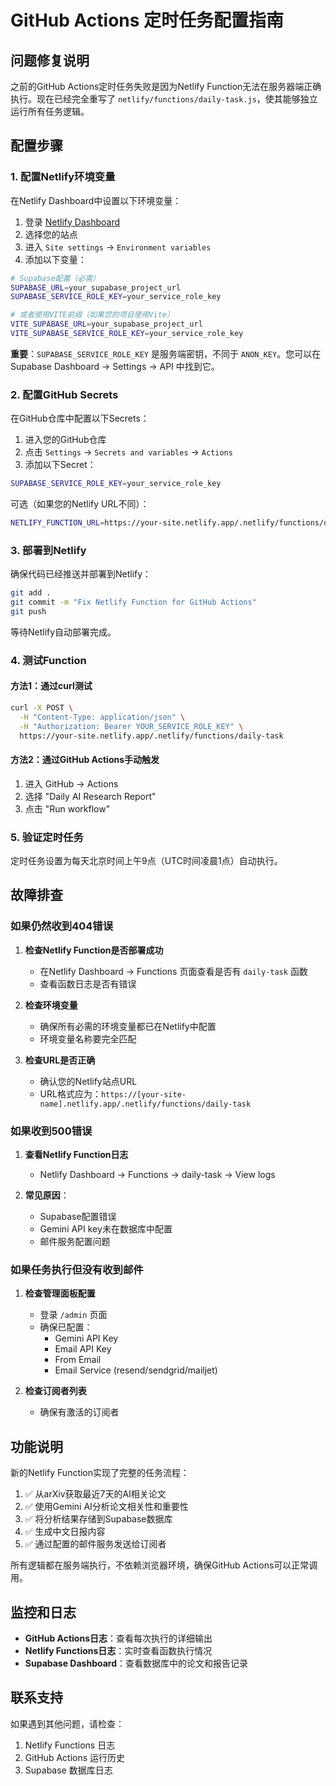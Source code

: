 # GitHub Actions 定时任务配置指南

## 问题修复说明

之前的GitHub Actions定时任务失败是因为Netlify Function无法在服务器端正确执行。现在已经完全重写了 `netlify/functions/daily-task.js`，使其能够独立运行所有任务逻辑。

## 配置步骤

### 1. 配置Netlify环境变量

在Netlify Dashboard中设置以下环境变量：

1. 登录 [Netlify Dashboard](https://app.netlify.com)
2. 选择您的站点
3. 进入 `Site settings` → `Environment variables`
4. 添加以下变量：

```bash
# Supabase配置（必需）
SUPABASE_URL=your_supabase_project_url
SUPABASE_SERVICE_ROLE_KEY=your_service_role_key

# 或者使用VITE前缀（如果您的项目使用Vite）
VITE_SUPABASE_URL=your_supabase_project_url
VITE_SUPABASE_SERVICE_ROLE_KEY=your_service_role_key
```

**重要**：`SUPABASE_SERVICE_ROLE_KEY` 是服务端密钥，不同于 `ANON_KEY`。您可以在 Supabase Dashboard → Settings → API 中找到它。

### 2. 配置GitHub Secrets

在GitHub仓库中配置以下Secrets：

1. 进入您的GitHub仓库
2. 点击 `Settings` → `Secrets and variables` → `Actions`
3. 添加以下Secret：

```bash
SUPABASE_SERVICE_ROLE_KEY=your_service_role_key
```

可选（如果您的Netlify URL不同）：
```bash
NETLIFY_FUNCTION_URL=https://your-site.netlify.app/.netlify/functions/daily-task
```

### 3. 部署到Netlify

确保代码已经推送并部署到Netlify：

```bash
git add .
git commit -m "Fix Netlify Function for GitHub Actions"
git push
```

等待Netlify自动部署完成。

### 4. 测试Function

#### 方法1：通过curl测试
```bash
curl -X POST \
  -H "Content-Type: application/json" \
  -H "Authorization: Bearer YOUR_SERVICE_ROLE_KEY" \
  https://your-site.netlify.app/.netlify/functions/daily-task
```

#### 方法2：通过GitHub Actions手动触发
1. 进入 GitHub → Actions
2. 选择 "Daily AI Research Report"
3. 点击 "Run workflow"

### 5. 验证定时任务

定时任务设置为每天北京时间上午9点（UTC时间凌晨1点）自动执行。

## 故障排查

### 如果仍然收到404错误

1. **检查Netlify Function是否部署成功**
   - 在Netlify Dashboard → Functions 页面查看是否有 `daily-task` 函数
   - 查看函数日志是否有错误

2. **检查环境变量**
   - 确保所有必需的环境变量都已在Netlify中配置
   - 环境变量名称要完全匹配

3. **检查URL是否正确**
   - 确认您的Netlify站点URL
   - URL格式应为：`https://[your-site-name].netlify.app/.netlify/functions/daily-task`

### 如果收到500错误

1. **查看Netlify Function日志**
   - Netlify Dashboard → Functions → daily-task → View logs

2. **常见原因**：
   - Supabase配置错误
   - Gemini API key未在数据库中配置
   - 邮件服务配置问题

### 如果任务执行但没有收到邮件

1. **检查管理面板配置**
   - 登录 `/admin` 页面
   - 确保已配置：
     - Gemini API Key
     - Email API Key
     - From Email
     - Email Service (resend/sendgrid/mailjet)

2. **检查订阅者列表**
   - 确保有激活的订阅者

## 功能说明

新的Netlify Function实现了完整的任务流程：

1. ✅ 从arXiv获取最近7天的AI相关论文
2. ✅ 使用Gemini AI分析论文相关性和重要性
3. ✅ 将分析结果存储到Supabase数据库
4. ✅ 生成中文日报内容
5. ✅ 通过配置的邮件服务发送给订阅者

所有逻辑都在服务端执行，不依赖浏览器环境，确保GitHub Actions可以正常调用。

## 监控和日志

- **GitHub Actions日志**：查看每次执行的详细输出
- **Netlify Functions日志**：实时查看函数执行情况
- **Supabase Dashboard**：查看数据库中的论文和报告记录

## 联系支持

如果遇到其他问题，请检查：
1. Netlify Functions 日志
2. GitHub Actions 运行历史
3. Supabase 数据库日志